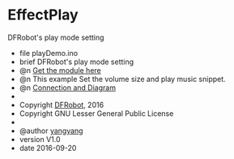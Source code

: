 # EffectPlay
DFRobot's play mode setting

 * file playDemo.ino
 * brief DFRobot's play mode setting
 * @n [Get the module here](等上架后添加商品购买链接)
 * @n This example Set the volume size and play music snippet.
 * @n [Connection and Diagram](等上架后添加wiki链接)
 *
 * Copyright	[DFRobot](http://www.dfrobot.com), 2016
 * Copyright	GNU Lesser General Public License
 *
 * @author [yangyang](971326313@qq.com)
 * version  V1.0
 * date  2016-09-20